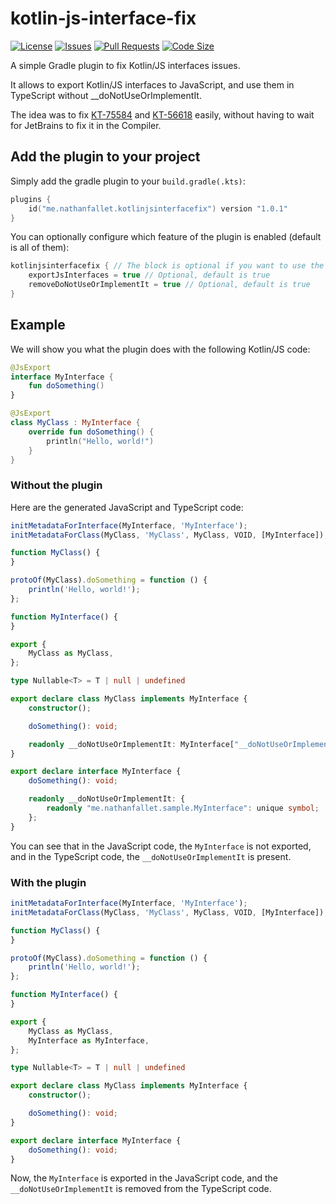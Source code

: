 # kotlin-js-interface-fix

[![License](https://img.shields.io/github/license/nathanfallet/kotlin-js-interface-fix)](LICENSE)
[![Issues](https://img.shields.io/github/issues/nathanfallet/kotlin-js-interface-fix)]()
[![Pull Requests](https://img.shields.io/github/issues-pr/nathanfallet/kotlin-js-interface-fix)]()
[![Code Size](https://img.shields.io/github/languages/code-size/nathanfallet/kotlin-js-interface-fix)]()

A simple Gradle plugin to fix Kotlin/JS interfaces issues.

It allows to export Kotlin/JS interfaces to JavaScript, and use them in TypeScript without __doNotUseOrImplementIt.

The idea was to fix [KT-75584](https://youtrack.jetbrains.com/issue/KT-75584)
and [KT-56618](https://youtrack.jetbrains.com/issue/KT-56618) easily, without
having to wait for JetBrains to fix it in the Compiler.

## Add the plugin to your project

Simply add the gradle plugin to your `build.gradle(.kts)`:

```kotlin
plugins {
    id("me.nathanfallet.kotlinjsinterfacefix") version "1.0.1"
}
```

You can optionally configure which feature of the plugin is enabled (default is all of them):

```kotlin
kotlinjsinterfacefix { // The block is optional if you want to use the default values
    exportJsInterfaces = true // Optional, default is true
    removeDoNotUseOrImplementIt = true // Optional, default is true
}
```

## Example

We will show you what the plugin does with the following Kotlin/JS code:

```kotlin
@JsExport
interface MyInterface {
    fun doSomething()
}

@JsExport
class MyClass : MyInterface {
    override fun doSomething() {
        println("Hello, world!")
    }
}
```

### Without the plugin

Here are the generated JavaScript and TypeScript code:

```javascript
initMetadataForInterface(MyInterface, 'MyInterface');
initMetadataForClass(MyClass, 'MyClass', MyClass, VOID, [MyInterface]);

function MyClass() {
}

protoOf(MyClass).doSomething = function () {
    println('Hello, world!');
};

function MyInterface() {
}

export {
    MyClass as MyClass,
};
```

```typescript
type Nullable<T> = T | null | undefined

export declare class MyClass implements MyInterface {
    constructor();

    doSomething(): void;

    readonly __doNotUseOrImplementIt: MyInterface["__doNotUseOrImplementIt"];
}

export declare interface MyInterface {
    doSomething(): void;

    readonly __doNotUseOrImplementIt: {
        readonly "me.nathanfallet.sample.MyInterface": unique symbol;
    };
}
```

You can see that in the JavaScript code, the `MyInterface` is not exported, and in the TypeScript code, the
`__doNotUseOrImplementIt` is present.

### With the plugin

```javascript
initMetadataForInterface(MyInterface, 'MyInterface');
initMetadataForClass(MyClass, 'MyClass', MyClass, VOID, [MyInterface]);

function MyClass() {
}

protoOf(MyClass).doSomething = function () {
    println('Hello, world!');
};

function MyInterface() {
}

export {
    MyClass as MyClass,
    MyInterface as MyInterface,
};
```

```typescript
type Nullable<T> = T | null | undefined

export declare class MyClass implements MyInterface {
    constructor();

    doSomething(): void;
}

export declare interface MyInterface {
    doSomething(): void;
}
```

Now, the `MyInterface` is exported in the JavaScript code, and the `__doNotUseOrImplementIt` is removed from the
TypeScript code.
